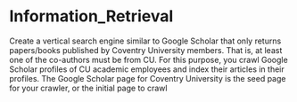 # Information_Retrieval

Create a vertical search engine similar to Google Scholar that only returns papers/books published
by Coventry University members. That is, at least one of the co-authors must be from CU. For this
purpose, you crawl Google Scholar profiles of CU academic employees and index their articles in
their profiles. The Google Scholar page for Coventry University is the seed page for your crawler,
or the initial page to crawl


